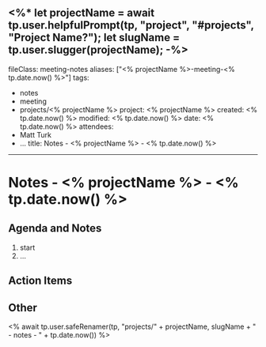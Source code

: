 <%*
let projectName = await tp.user.helpfulPrompt(tp, "project", "#projects", "Project Name?");
let slugName = tp.user.slugger(projectName);
-%>
---
fileClass: meeting-notes
aliases: ["<% projectName %>-meeting-<% tp.date.now() %>"]
tags:
 - notes
 - meeting
 - projects/<% projectName %>
project: <% projectName %>
created: <% tp.date.now() %>
modified: <% tp.date.now() %>
date: <% tp.date.now() %>
attendees:
 - Matt Turk
 - ...
title: Notes - <% projectName %> - <% tp.date.now() %>
---

# Notes - <% projectName %> - <% tp.date.now() %>

## Agenda and Notes

1. start
2. ...

## Action Items


## Other
<% await tp.user.safeRenamer(tp, "projects/" + projectName, slugName + " - notes - " + tp.date.now()) %>